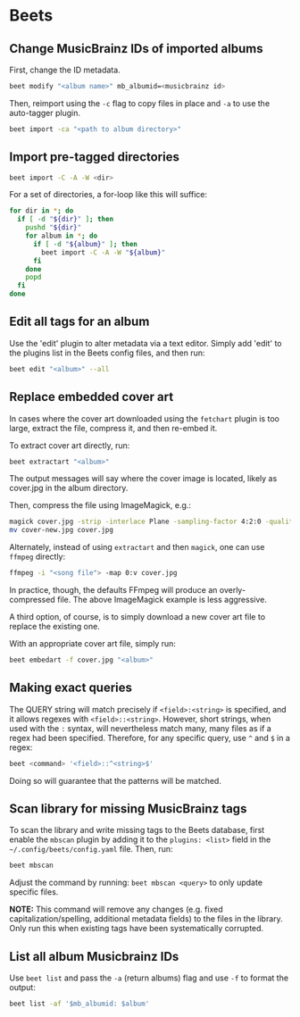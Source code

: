 # Beets

## Change MusicBrainz IDs of imported albums

First, change the ID metadata.

```sh
beet modify "<album name>" mb_albumid=<musicbrainz id>
```

Then, reimport using the `-c` flag to copy files in place and `-a` to use the
auto-tagger plugin.

```sh
beet import -ca "<path to album directory>"
```

## Import pre-tagged directories

```sh
beet import -C -A -W <dir>
```

For a set of directories, a for-loop like this will suffice:

```sh
for dir in *; do
  if [ -d "${dir}" ]; then
    pushd "${dir}"
    for album in *; do
      if [ -d "${album}" ]; then
        beet import -C -A -W "${album}"
      fi
    done
    popd
  fi
done
```

## Edit all tags for an album

Use the 'edit' plugin to alter metadata via a text editor. Simply add 'edit' to
the plugins list in the Beets config files, and then run:

```sh
beet edit "<album>" --all
```

## Replace embedded cover art

In cases where the cover art downloaded using the `fetchart` plugin is too
large, extract the file, compress it, and then re-embed it.

To extract cover art directly, run:

```sh
beet extractart "<album>"
```

The output messages will say where the cover image is located, likely as
cover.jpg in the album directory.

Then, compress the file using ImageMagick, e.g.:

```sh
magick cover.jpg -strip -interlace Plane -sampling-factor 4:2:0 -quality 95% cover-new.jpg
mv cover-new.jpg cover.jpg
```

Alternately, instead of using `extractart` and then `magick`, one can use
`ffmpeg` directly:

```sh
ffmpeg -i "<song file"> -map 0:v cover.jpg
```

In practice, though, the defaults FFmpeg will produce an overly-compressed file.
The above ImageMagick example is less aggressive.

A third option, of course, is to simply download a new cover art file to replace
the existing one.

With an appropriate cover art file, simply run:

```sh
beet embedart -f cover.jpg "<album>"
```

## Making exact queries

The QUERY string will match precisely if `<field>:<string>` is specified, and it
allows regexes with `<field>::<string>`. However, short strings, when used with
the `:` syntax, will nevertheless match many, many files as if a regex had been
specified. Therefore, for any specific query, use `^` and `$` in a regex:

```sh
beet <command> '<field>::^<string>$'
```

Doing so will guarantee that the patterns will be matched.

## Scan library for missing MusicBrainz tags

To scan the library and write missing tags to the Beets database, first enable
the `mbscan` plugin by adding it to the `plugins: <list>` field in the
`~/.config/beets/config.yaml` file. Then, run:

```sh
beet mbscan
```

Adjust the command by running: `beet mbscan <query>` to only update specific
files.

**NOTE:** This command will remove any changes (e.g. fixed
capitalization/spelling, additional metadata fields) to the files in the
library. Only run this when existing tags have been systematically corrupted.

## List all album Musicbrainz IDs

Use `beet list` and pass the `-a` (return albums) flag and use `-f` to format
the output:

```sh
beet list -af '$mb_albumid: $album'
```

